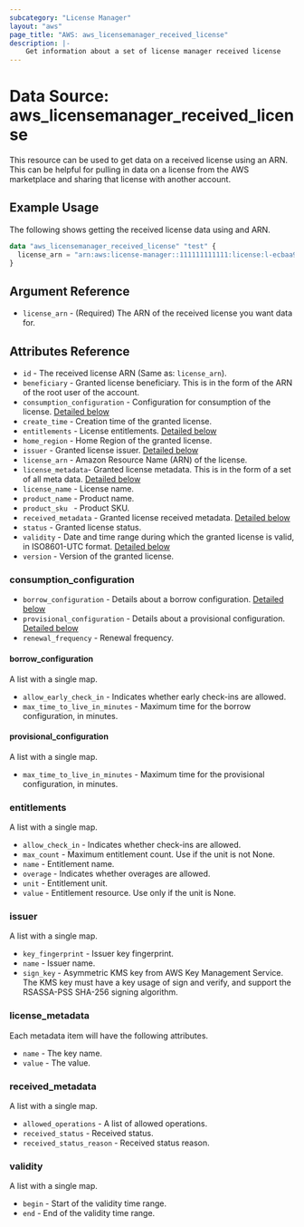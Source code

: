 ```yaml
---
subcategory: "License Manager"
layout: "aws"
page_title: "AWS: aws_licensemanager_received_license"
description: |-
    Get information about a set of license manager received license
---
```


# Data Source: aws_licensemanager_received_license

This resource can be used to get data on a received license using an ARN. This can be helpful for pulling in data on a license from the AWS marketplace and sharing that license with another account.

## Example Usage

The following shows getting the received license data using and ARN.

```terraform
data "aws_licensemanager_received_license" "test" {
  license_arn = "arn:aws:license-manager::111111111111:license:l-ecbaa94eb71a4830b6d7e49268fecaa0"
}
```

## Argument Reference

* `license_arn` - (Required) The ARN of the received license you want data for.

## Attributes Reference

* `id` - The received license ARN (Same as: `license_arn`).
* `beneficiary` - Granted license beneficiary. This is in the form of the ARN of the root user of the account.
* `consumption_configuration` - Configuration for consumption of the license. [Detailed below](#consumption_configuration)
* `create_time` - Creation time of the granted license.
* `entitlements` - License entitlements. [Detailed below](#entitlements)
* `home_region` - Home Region of the granted license.
* `issuer` - Granted license issuer. [Detailed below](#issuer)
* `license_arn` - Amazon Resource Name (ARN) of the license.
* `license_metadata`- Granted license metadata. This is in the form of a set of all meta data. [Detailed below](#license_metadata)
* `license_name` - License name.
* `product_name` - Product name.
* `product_sku ` - Product SKU.
* `received_metadata` - Granted license received metadata. [Detailed below](#received_metadata)
* `status` - Granted license status.
* `validity` - Date and time range during which the granted license is valid, in ISO8601-UTC format. [Detailed below](#validity)
* `version` - Version of the granted license.

### consumption_configuration

* `borrow_configuration` - Details about a borrow configuration. [Detailed below](#borrow_configuration)
* `provisional_configuration` - Details about a provisional configuration. [Detailed below](#provisional_configuration)
* `renewal_frequency` - Renewal frequency.

#### borrow_configuration

A list with a single map.

* `allow_early_check_in` - Indicates whether early check-ins are allowed.
* `max_time_to_live_in_minutes` - Maximum time for the borrow configuration, in minutes.

#### provisional_configuration

A list with a single map.

* `max_time_to_live_in_minutes` - Maximum time for the provisional configuration, in minutes.

### entitlements

A list with a single map.

* `allow_check_in` - Indicates whether check-ins are allowed.
* `max_count` - Maximum entitlement count. Use if the unit is not None.
* `name` - Entitlement name.
* `overage` - Indicates whether overages are allowed.
* `unit` - Entitlement unit.
* `value` - Entitlement resource. Use only if the unit is None.

### issuer

A list with a single map.

* `key_fingerprint` - Issuer key fingerprint.
* `name` - Issuer name.
* `sign_key` - Asymmetric KMS key from AWS Key Management Service. The KMS key must have a key usage of sign and verify, and support the RSASSA-PSS SHA-256 signing algorithm.

### license_metadata

Each metadata item will have the following attributes.

* `name` - The key name.
* `value` - The value.

### received_metadata

A list with a single map.

* `allowed_operations` - A list of allowed operations.
* `received_status` - Received status.
* `received_status_reason` - Received status reason.

### validity

A list with a single map.

* `begin` - Start of the validity time range.
* `end` - End of the validity time range.
